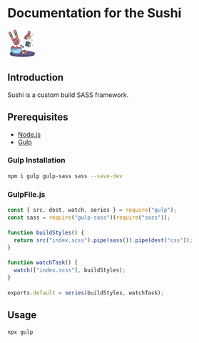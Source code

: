 # Documentation for the Sushi

![a](./assets/logo.png)

## Introduction

Sushi is a custom build SASS framework.

## Prerequisites

- [Node.js](https://nodejs.org/en/)
- [Gulp](https://gulpjs.com/)

### Gulp Installation

```bash
npm i gulp gulp-sass sass --save-dev
```

### GulpFile.js

```javascript
const { src, dest, watch, series } = require("gulp");
const sass = require("gulp-sass")(require("sass"));

function buildStyles() {
  return src("index.scss").pipe(sass()).pipe(dest("css"));
}

function watchTask() {
  watch(["index.scss"], buildStyles);
}

exports.default = series(buildStyles, watchTask);
```

## Usage

```bash
npx gulp
```
